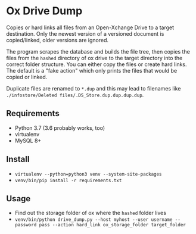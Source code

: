 # Ox Drive Dump

Copies or hard links all files from an Open-Xchange Drive to a target destination.
Only the newest version of a versioned document is copied/linked, older versions are ignored.

The program scrapes the database and builds the file tree, then copies the files
from the `hashed` directory of ox drive to the target directory into the correct
folder structure. You can either copy the files or create hard links.
The default is a "fake action" which only prints the files that would be copied or linked.

Duplicate files are renamed to `*.dup` and this may lead to filenames like
`./infostore/Deleted files/.DS_Store.dup.dup.dup.dup`.


## Requirements

* Python 3.7 (3.6 probably works, too)
* virtualenv
* MySQL 8+

## Install

* `virtualenv --python=python3 venv --system-site-packages`
* `venv/bin/pip install -r requirements.txt`

## Usage

* Find out the storage folder of ox where the `hashed` folder lives
* `venv/bin/python drive_dump.py --host myhost --user username --password pass --action hard_link ox_storage_folder target_folder`